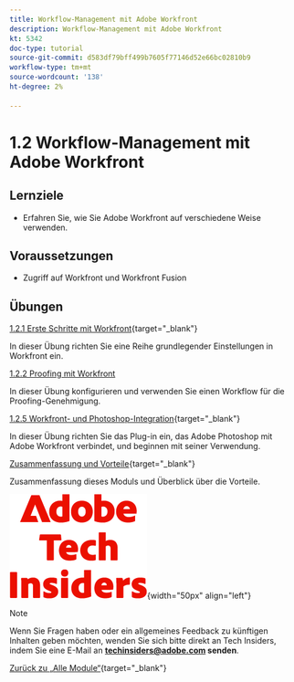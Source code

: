 ```yaml
---
title: Workflow-Management mit Adobe Workfront
description: Workflow-Management mit Adobe Workfront
kt: 5342
doc-type: tutorial
source-git-commit: d583df79bff499b7605f77146d52e66bc02810b9
workflow-type: tm+mt
source-wordcount: '138'
ht-degree: 2%

---
```


# 1.2 Workflow-Management mit Adobe Workfront

## Lernziele

- Erfahren Sie, wie Sie Adobe Workfront auf verschiedene Weise verwenden.

## Voraussetzungen

- Zugriff auf Workfront und Workfront Fusion

## Übungen

[1.2.1 Erste Schritte mit Workfront](./ex1.md){target="_blank"}

In dieser Übung richten Sie eine Reihe grundlegender Einstellungen in Workfront ein.

[1.2.2 Proofing mit Workfront](./ex2.md)

In dieser Übung konfigurieren und verwenden Sie einen Workflow für die Proofing-Genehmigung.

[1.2.5 Workfront- und Photoshop-Integration](./ex5.md){target="_blank"}

In dieser Übung richten Sie das Plug-in ein, das Adobe Photoshop mit Adobe Workfront verbindet, und beginnen mit seiner Verwendung.

[Zusammenfassung und Vorteile](./summary.md){target="_blank"}

Zusammenfassung dieses Moduls und Überblick über die Vorteile.

![Tech Insiders](./../../../assets/images/techinsiders.png){width="50px" align="left"}

>[!NOTE]
>
>Wenn Sie Fragen haben oder ein allgemeines Feedback zu künftigen Inhalten geben möchten, wenden Sie sich bitte direkt an Tech Insiders, indem Sie eine E-Mail an **techinsiders@adobe.com senden**.

[Zurück zu „Alle Module“](../../../overview.md){target="_blank"}
